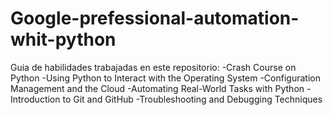 # Google-prefessional-automation-whit-python

Guia de habilidades trabajadas en este repositorio:
-Crash Course on Python
-Using Python to Interact with the Operating System
-Configuration Management and the Cloud
-Automating Real-World Tasks with Python
-Introduction to Git and GitHub
-Troubleshooting and Debugging Techniques
